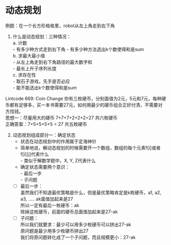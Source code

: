 # 动态规划

例题：在一个长方形格格里，robot从左上角走到右下角  
1. 什么是动态规划：三种情况：    
    a. 计数    
        - 有多少种方式走到右下角
        - 有多少种方法选出k个数使得和是sum    
    b. 求最大最小值    
        - 从左上角走到右下角路径的最大数字和   
        - 最长上升子序列长度   
    c. 求存在性   
        - 取石子游戏，先手是否必应   
        - 能不能选出k个数使得和是sum   

Lintcode 669: Coin Change
    你有三枚硬币，分别面值为2元，5元和7元，每种硬币都有足够多，买一本书需要27元，如何用最少的硬币组合正好付清，不需要对方找钱。    
    思想一：尽量用大的硬币 7+7+7+2+2+2=27 共六枚硬币    
    正确答案：7+5+5+5+5 = 27 共五枚硬币   

2. 动态规划组成部分一：确定状态   
   * 状态在动态规划中的作用属于定海神针    
   * 简单地说，解动态规划的时候需要开一个数组，数组的每个元素f[i]或者f[i][j]代表什么  
          - 类似于解数学题中，X, Y, Z代表什么      
   * 确定状态需要两个意识：    
          - 最后一步   
          - 子问题     
    - [ ] 最后一步：     
              虽然我们不知道最优策略是什么，但是最优策略肯定是k枚硬币，a1, a2, a3, ..... ak面值加起来是27     
              所以一定有最后一枚硬币：ak        
              除掉这枚硬币，前面的硬币总面值加起来是27-ak      
    - [ ] 子问题：   
              所以我们就要求：最少可以用多少枚硬币可以拼出27-ak   
              原问题是最少用多少枚硬币拼出27   
              我们将原问题转化成了一个子问题，而且规模更小：27-ak   
